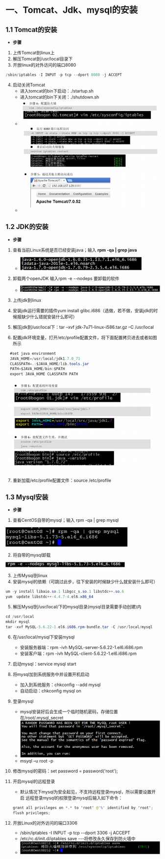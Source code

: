 # 一、Tomcat、Jdk、mysql的安装
## 1.1 Tomcat的安装
* **步骤**
1. 上传Tomcat到linux上
2. 解压Tomcat到/usr/local目录下
3. 开放linux的对外访问的端口8080
```java
/sbin/iptables -I INPUT -p tcp --dport 8080 -j ACCEPT
```
4. 启动关闭Tomcat
    * 进入tomcat的bin下启动：./startup.sh
    * 进入tomcat的bin下关闭：./shutdown.sh
    * <img alt="Tomcat、JDK、MySQL在linux上的安装-62b5ef01.png" src="assets/Tomcat、JDK、MySQL在linux上的安装-62b5ef01.png" width="" height="" >
    * <img alt="Tomcat、JDK、MySQL在linux上的安装-8e8e6162.png" src="assets/Tomcat、JDK、MySQL在linux上的安装-8e8e6162.png" width="" height="" >

## 1.2 JDK的安装
* **步骤**
1. 查看当前Linux系统是否已经安装java；输入 **rpm -qa | grep java**
    * <img alt="Tomcat、JDK、MySQL在linux上的安装-2fa13238.png" src="assets/Tomcat、JDK、MySQL在linux上的安装-2fa13238.png" width="" height="" >

2. 卸载两个openJDK   输入rpm -e --nodeps 要卸载的软件
    * <img alt="Tomcat、JDK、MySQL在linux上的安装-df8b1b43.png" src="assets/Tomcat、JDK、MySQL在linux上的安装-df8b1b43.png" width="" height="" >

3. 上传jdk到linux
4. 安装jdk运行需要的插件yum install glibc.i686（选做，若不做，安装jdk的时候报缺少什么错就安装什么即可）
5. 解压jdk到/usr/local下：tar –xvf jdk-7u71-linux-i586.tar.gz –C /usr/local
6. 配置jdk环境变量，打开/etc/profile配置文件，将下面配置拷贝进去或者如图所示
```java
  #set java environment
  JAVA_HOME=/usr/local/jdk1.7.0_71
  CLASSPATH=.:$JAVA_HOME/lib.tools.jar
  PATH=$JAVA_HOME/bin:$PATH
  export JAVA_HOME CLASSPATH PATH
```
<img alt="Tomcat、JDK、MySQL在linux上的安装-4e9d5ecb.png" src="assets/Tomcat、JDK、MySQL在linux上的安装-4e9d5ecb.png" width="" height="" >

7. 重新加载/etc/profile配置文件：source /etc/profile

## 1.3 Mysql安装
* **步骤**
1. 查看CentOS自带的mysql；输入 rpm -qa | grep mysql
<img alt="Tomcat、JDK、MySQL在linux上的安装-1ba29ca5.png" src="assets/Tomcat、JDK、MySQL在linux上的安装-1ba29ca5.png" width="" height="" >

2. 将自带的mysql卸载
<img alt="Tomcat、JDK、MySQL在linux上的安装-3e3b68bf.png" src="assets/Tomcat、JDK、MySQL在linux上的安装-3e3b68bf.png" width="" height="" >

3. 上传Mysql到linux
4. 安装mysql的依赖（可跳过此步，往下安装的时候缺少什么就安装什么即可）
```java
um -y install libaio.so.1 libgcc_s.so.1 libstdc++.so.6
yum  update libstdc++-4.4.7-4.el6.x86_64
```
5. 解压Mysql到/usr/local/下的mysql目录(mysql目录需要手动创建)内
```java
cd /usr/local
mkdir mysql
tar -xvf MySQL-5.6.22-1.el6.i686.rpm-bundle.tar -C /usr/local/mysql
```
6. 在/usr/local/mysql下安装mysql
    * 安装服务器端：rpm -ivh MySQL-server-5.6.22-1.el6.i686.rpm
    * 安装客户端：rpm -ivh MySQL-client-5.6.22-1.el6.i686.rpm
7. 启动mysql：service mysql start
8. 将mysql加到系统服务中并设置开机启动
    * 加入到系统服务：chkconfig --add mysql
    * 自动启动：chkconfig mysql on
9. 登录mysql
    * mysql安装好后会生成一个临时随机密码，存储位置在/root/.mysql_secret
    * <img alt="Tomcat、JDK、MySQL在linux上的安装-8f55362c.png" src="assets/Tomcat、JDK、MySQL在linux上的安装-8f55362c.png" width="" height="" >
    * msyql –u root -p

10. 修改mysql的密码：set password = password('root');
11. 开启mysql的远程登录
    * 默认情况下mysql为安全起见，不支持远程登录mysql，所以需要设置开启    远程登录mysql的权限登录mysql后输入如下命令：
    ```java
    grant all privileges on *.* to 'root' @'%' identified by 'root';
    flush privileges;
    ```
12. 开放Linux的对外访问的端口3306
    * /sbin/iptables -I INPUT -p tcp --dport 3306 -j ACCEPT
    * /etc/rc.d/init.d/iptables save ---将修改永久保存到防火墙中
    * <img alt="Tomcat、JDK、MySQL在linux上的安装-1a685328.png" src="assets/Tomcat、JDK、MySQL在linux上的安装-1a685328.png" width="" height="" >
